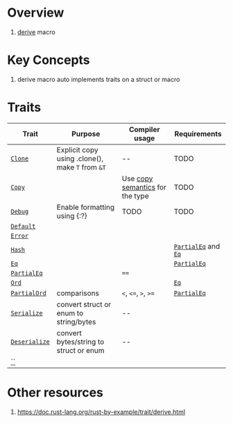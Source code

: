 # Overview
1. [derive](TODO) macro


# Key Concepts
1. derive macro auto implements traits on a struct or macro


# Traits
|Trait|Purpose|Compiler usage|Requirements|
|---|---|---|---|
|[`Clone`](TODO)|Explicit copy using .clone(), make `T` from `&T`|--|TODO|
|[`Copy`](TODO)||Use [copy semantics](TODO) for the type|TODO|
|[`Debug`](TODO)|Enable formatting using {:?}|TODO|TODO|
|[`Default`](TODO)||||
|[`Error`](TODO)||||
|[`Hash`](TODO)|||[`PartialEq`](TODO) and [`Eq`](TODO)|
|[`Eq`](TODO)|||[`PartialEq`](TODO)|
|[`PartialEq`](TODO)||`==`||
|[`Ord`](TODO)|||[`Eq`](TODO)|
|[`PartialOrd`](TODO)|comparisons|`<`, `<=`, `>`, `>=`|[`PartialEq`](TODO)|
|[`Serialize`](https://serde.rs/derive.html)|convert struct or enum to string/bytes|--||
|[`Deserialize`](https://serde.rs/derive.html)|convert bytes/string to struct or enum|--||
|[``](TODO)||||



# Other resources
1. https://doc.rust-lang.org/rust-by-example/trait/derive.html
